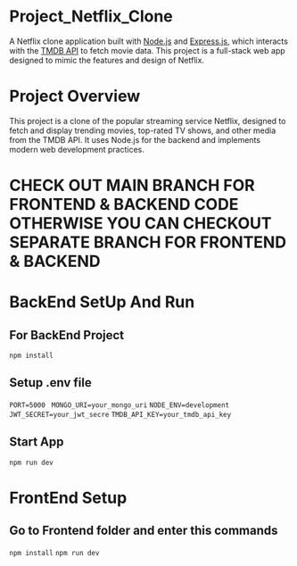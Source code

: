 # Project_Netflix_Clone

A Netflix clone application built with [Node.js](https://nodejs.org/) and [Express.js](https://expressjs.com/), which interacts with the [TMDB API](https://www.themoviedb.org/) to fetch movie data. This project is a full-stack web app designed to mimic the features and design of Netflix.

# Project Overview
This project is a clone of the popular streaming service Netflix, designed to fetch and display trending movies, top-rated TV shows, and other media from the TMDB API. It uses Node.js for the backend and implements modern web development practices.

# CHECK OUT MAIN BRANCH FOR FRONTEND & BACKEND CODE OTHERWISE YOU CAN CHECKOUT SEPARATE BRANCH FOR FRONTEND & BACKEND 

# BackEnd SetUp And Run

  ## For BackEnd Project 
  ```npm install```

  ## Setup .env file
  `PORT=5000 `
  `MONGO_URI=your_mongo_uri`
  `NODE_ENV=development`
  `JWT_SECRET=your_jwt_secre`
  `TMDB_API_KEY=your_tmdb_api_key`

  ## Start App
  `npm run dev`

# FrontEnd Setup

  ## Go to Frontend folder and enter this commands

  `npm install`
  `npm run dev`
